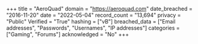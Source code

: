 +++
title = "AeroQuad"
domain = "https://aeroquad.com"
date_breached = "2016-11-20"
date = "2022-05-04"
record_count = "13,694"
privacy = "Public"
Verified = "True"
hashing = ["vB"]
breached_data = ["Email addresses", "Passwords", "Usernames", "IP addresses"]
categories = ["Gaming", "Forums"]
acknowledged = "No"
+++
